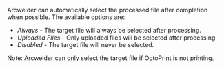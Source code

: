  Arcwelder can automatically select the processed file after completion when possible.  The available options are:

 * *Always* - The target file will always be selected after processing.
 * *Uploaded Files* - Only uploaded files will be selected after processing.
 * *Disabled* - The target file will never be selected.

Note: Arcwelder can only select the target file if OctoPrint is not printing.



